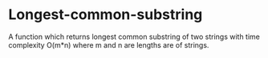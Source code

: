 # Longest-common-substring
A function which returns longest common substring of two strings with time complexity O(m*n) where m and n are lengths are of strings.
